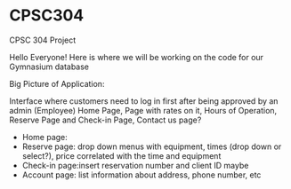 # CPSC304
CPSC 304 Project

Hello Everyone!
Here is where we will be working on the code for our Gymnasium database

Big Picture of Application:

Interface where customers need to log in first after being approved by an admin (Employee)
Home Page, Page with rates on it, Hours of Operation, Reserve Page and Check-in Page, Contact us page?
  - Home page:
  - Reserve page: drop down menus with equipment, times (drop down or select?), price correlated with the time and equipment
  - Check-in page:insert reservation number and client ID maybe
  - Account page: list information about address, phone number, etc
  

